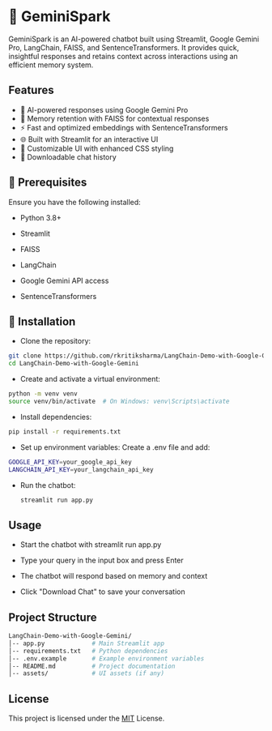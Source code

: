 
# 🚀 GeminiSpark

GeminiSpark is an AI-powered chatbot built using Streamlit, Google Gemini Pro, LangChain, FAISS, and SentenceTransformers. It provides quick, insightful responses and retains context across interactions using an efficient memory system.


## Features

- 🤖 AI-powered responses using Google Gemini Pro
- 📜 Memory retention with FAISS for contextual responses
- ⚡ Fast and optimized embeddings with SentenceTransformers
- 🌐 Built with Streamlit for an interactive UI
- 🎨 Customizable UI with enhanced CSS styling
- 📝 Downloadable chat history

## 🔧 Prerequisites

Ensure you have the following installed:

- Python 3.8+

- Streamlit

- FAISS

- LangChain

- Google Gemini API access

- SentenceTransformers


## 🔧 Installation

- Clone the repository:

```bash
git clone https://github.com/rkritiksharma/LangChain-Demo-with-Google-Gemini.git
cd LangChain-Demo-with-Google-Gemini
```

- Create and activate a virtual environment:

```bash
python -m venv venv
source venv/bin/activate  # On Windows: venv\Scripts\activate
```

- Install dependencies:

```bash
pip install -r requirements.txt
```

- Set up environment variables: Create a .env file and add:

```bash
GOOGLE_API_KEY=your_google_api_key
LANGCHAIN_API_KEY=your_langchain_api_key
```

- Run the chatbot:
  ```bash
  streamlit run app.py
  ```  
## Usage
- Start the chatbot with streamlit run app.py

- Type your query in the input box and press Enter

- The chatbot will respond based on memory and context

- Click "Download Chat" to save your conversation


## Project Structure

```bash
LangChain-Demo-with-Google-Gemini/
│-- app.py             # Main Streamlit app
│-- requirements.txt   # Python dependencies
│-- .env.example       # Example environment variables
│-- README.md          # Project documentation
│-- assets/            # UI assets (if any)
```
## License

This project is licensed under the [MIT](https://choosealicense.com/licenses/mit/) License.



